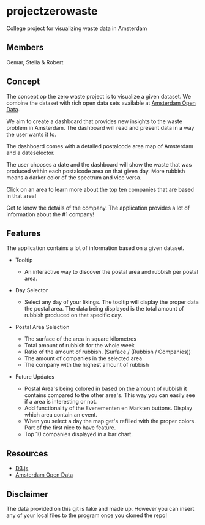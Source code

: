 # projectzerowaste
College project for visualizing waste data in Amsterdam

## Members
Oemar, Stella & Robert

## Concept
The concept op the zero waste project is to visualize a given dataset. We combine the dataset with rich open data sets available at [Amsterdam Open Data](https://maps.amsterdam.nl/open_geodata).

We aim to create a dashboard that provides new insights to the waste problem in Amsterdam. The dashboard will read and present data in a way the user wants it to.

The dashboard comes with a detailed postalcode area map of Amsterdam and a dateselector.

The user chooses a date and the dashboard will show the waste that was produced within each postalcode area on that given day.
More rubbish means a darker color of the spectrum and vice versa.

Click on an area to learn more about the top ten companies that are based in that area!

Get to know the details of the company. The application provides a lot of information about the #1 company!

## Features
The application contains a lot of information based on a given dataset.

* Tooltip
  - An interactive way to discover the postal area and rubbish per postal area.

* Day Selector
  - Select any day of your likings. The tooltip will display the proper data the postal area. The data being displayed is the total amount of rubbish produced on that specific day.
  
* Postal Area Selection
  - The surface of the area in square kilometres
  - Total amount of rubbish for the whole week
  - Ratio of the amount of rubbish. (Surface / (Rubbish / Companies))
  - The amount of companies in the selected area
  - The company with the highest amount of rubbish
  
* Future Updates
  - Postal Area's being colored in based on the amount of rubbish it contains compared to the other area's. This way you can easily see if a area is interesting or not.
  - Add functionality of the Evenementen en Markten buttons. Display which area contain an event.
  - When you select a day the map get's refilled with the proper colors. Part of the first nice to have feature.
  - Top 10 companies displayed in a bar chart.


## Resources
* [D3.js](https://d3js.org/)
* [Amsterdam Open Data](https://maps.amsterdam.nl/open_geodata)

## Disclaimer
The data provided on this git is fake and made up. However you can insert any of your local files to the program once you cloned the repo!
